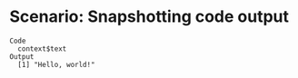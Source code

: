 # Scenario: Snapshotting code output

    Code
      context$text
    Output
      [1] "Hello, world!"

